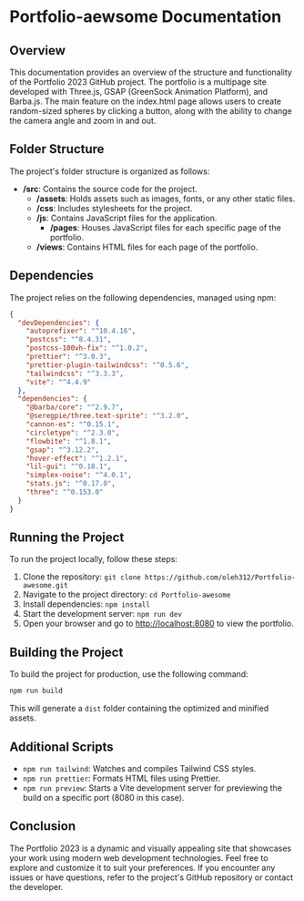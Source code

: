 # Portfolio-aewsome Documentation

## Overview

This documentation provides an overview of the structure and functionality of the Portfolio 2023 GitHub project. The portfolio is a multipage site developed with Three.js, GSAP (GreenSock Animation Platform), and Barba.js. The main feature on the index.html page allows users to create random-sized spheres by clicking a button, along with the ability to change the camera angle and zoom in and out.


## Folder Structure

The project's folder structure is organized as follows:

- **/src**: Contains the source code for the project.
  - **/assets**: Holds assets such as images, fonts, or any other static files.
  - **/css**: Includes stylesheets for the project.
  - **/js**: Contains JavaScript files for the application.
    - **/pages**: Houses JavaScript files for each specific page of the portfolio.
  - **/views**: Contains HTML files for each page of the portfolio.
  
## Dependencies

The project relies on the following dependencies, managed using npm:

```json
{
  "devDependencies": {
    "autoprefixer": "^10.4.16",
    "postcss": "^8.4.31",
    "postcss-100vh-fix": "^1.0.2",
    "prettier": "^3.0.3",
    "prettier-plugin-tailwindcss": "^0.5.6",
    "tailwindcss": "^3.3.3",
    "vite": "^4.4.9"
  },
  "dependencies": {
    "@barba/core": "^2.9.7",
    "@seregpie/three.text-sprite": "^3.2.0",
    "cannon-es": "^0.15.1",
    "circletype": "^2.3.0",
    "flowbite": "^1.8.1",
    "gsap": "^3.12.2",
    "hover-effect": "^1.2.1",
    "lil-gui": "^0.18.1",
    "simplex-noise": "^4.0.1",
    "stats.js": "^0.17.0",
    "three": "^0.153.0"
  }
}
```

## Running the Project

To run the project locally, follow these steps:

1. Clone the repository: `git clone https://github.com/oleh312/Portfolio-awesome.git`
2. Navigate to the project directory: `cd Portfolio-awesome`
3. Install dependencies: `npm install`
4. Start the development server: `npm run dev`
5. Open your browser and go to [http://localhost:8080](http://localhost:8080) to view the portfolio.

## Building the Project

To build the project for production, use the following command:

```bash
npm run build
```

This will generate a `dist` folder containing the optimized and minified assets.

## Additional Scripts

- `npm run tailwind`: Watches and compiles Tailwind CSS styles.
- `npm run prettier`: Formats HTML files using Prettier.
- `npm run preview`: Starts a Vite development server for previewing the build on a specific port (8080 in this case).

## Conclusion

The Portfolio 2023 is a dynamic and visually appealing site that showcases your work using modern web development technologies. Feel free to explore and customize it to suit your preferences. If you encounter any issues or have questions, refer to the project's GitHub repository or contact the developer.
